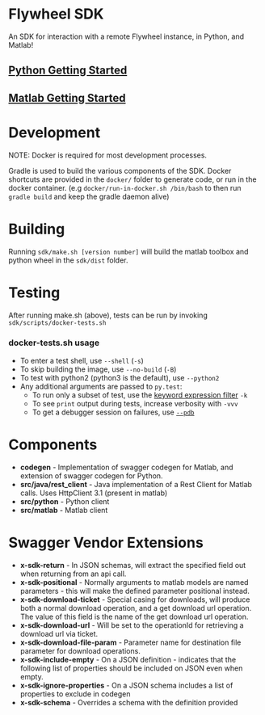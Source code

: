 # Flywheel SDK
An SDK for interaction with a remote Flywheel instance, in Python, and Matlab!

## [Python Getting Started](https://flywheel-io.github.io/core/branches/master/python/getting_started.html)
## [Matlab Getting Started](https://flywheel-io.github.io/core/branches/master/matlab/getting_started.html)

# Development
NOTE: Docker is required for most development processes.

Gradle is used to build the various components of the SDK. Docker shortcuts are provided in the `docker/` folder to generate code, or run in the docker container.
(e.g `docker/run-in-docker.sh /bin/bash` to then run `gradle build` and keep the gradle daemon alive)

# Building
Running `sdk/make.sh [version number]` will build the matlab toolbox and python wheel in the `sdk/dist` folder.

# Testing
After running make.sh (above), tests can be run by invoking `sdk/scripts/docker-tests.sh`

### docker-tests.sh usage
* To enter a test shell, use `--shell` (`-s`)
* To skip building the image, use `--no-build` (`-B`)
* To test with python2 (python3 is the default), use `--python2`
* Any additional arguments are passed to `py.test`:
    * To run only a subset of test, use the [keyword expression filter](https://docs.pytest.org/en/latest/usage.html#specifying-tests-selecting-tests) `-k`
    * To see `print` output during tests, increase verbosity with `-vvv`
    * To get a debugger session on failures, use [`--pdb`](https://docs.pytest.org/en/latest/usage.html#dropping-to-pdb-python-debugger-on-failures)

# Components

* **codegen** - Implementation of swagger codegen for Matlab, and extension of swagger codegen for Python.
* **src/java/rest_client** - Java implementation of a Rest Client for Matlab calls. Uses HttpClient 3.1 (present in matlab)
* **src/python** - Python client
* **src/matlab** - Matlab client

# Swagger Vendor Extensions

* **x-sdk-return** - In JSON schemas, will extract the specified field out when returning from an api call.
* **x-sdk-positional** - Normally arguments to matlab models are named parameters - this will make the defined parameter positional instead.
* **x-sdk-download-ticket** - Special casing for downloads, will produce both a normal download operation, and a get download url operation. 
		The value of this field is the name of the get download url operation.
* **x-sdk-download-url** - Will be set to the operationId for retrieving a download url via ticket.
* **x-sdk-download-file-param** - Parameter name for destination file parameter for download operations.
* **x-sdk-include-empty** - On a JSON definition - indicates that the following list of properties should be included on JSON even when empty.
* **x-sdk-ignore-properties** - On a JSON schema includes a list of properties to exclude in codegen
* **x-sdk-schema** - Overrides a schema with the definition provided
